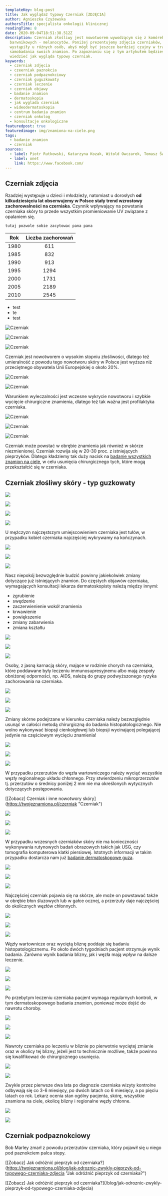 ```yaml
---
templateKey: blog-post
title: Jak wygląda2 typowy Czerniak [ZDJĘCIA]
author: Agnieszka Czyżewska
authorsTitle: specjalista onkologii klinicznej
readingTime: 8
date: 2020-09-04T18:51:38.512Z
description: Czerniak złośliwy jest nowotworem wywodzącym się z komórek
  barwnikowych - melanocytów. Poniżej prezentujemy zdjęcia czerniaków, które
  wystąpiły u różnych osób, abyś mógł być jeszcze bardziej czujny w trakcie
  samobadania swoich znamion. Po zapoznaniu się z tym artykułem będziesz
  wiedzieć jak wygląda typowy czerniak.
keywords:
  - czerniak zdjęcia
  - czeerniak paznokcia
  - czerniak podpaznokciowy
  - czerniak guguzkowaty
  - czerniak leczenie
  - czerniak objawy
  - badanie znamion
  - dermatoskopia
  - jak wyglada czerniak
  - wideodermatoskopia
  - centrum badania znamion
  - czerniak onkolog
  - konsultacje onkologiczne
featuredpost: true
featuredimage: img/znamiona-na-ciele.png
tags:
  - badanie znamion
  - czerniak
sources:
  - label: Piotr Rutkowski, Katarzyna Kozak, Witold Owczarek, Tomasz Świtaj, Bożena Cybulska-Stopa, Piotr J. Wysocki, Maciej Krzakowski, Arkadiusz Jeziorski, Wojciech M. Wysocki Onkol Prakt Klin Edu 2020;6(2):69-73 “Minimalne rekomendacje diagnostyczno-terapeutyczne u chorych na czerniaki w sytuacji ograniczonych zasobów i restrykcji związanych z pandemią SARS-CoV-2.”
  - label: onet
    link: https://www.facebook.com/
---
```

## Czerniak zdjęcia

Rzadziej występuje u dzieci i młodzieży, natomiast u dorosłych **od kilkudziesięciu lat obserwujemy w Polsce stały trend wzrostowy zachorowalności na czerniaka**. Czynnik wpływający na powstanie czerniaka skóry to przede wszystkim promieniowanie UV związane z opalaniem się.

`tutaj pozwole sobie zacytowac pana pana`


<More link="/czerniak" text="Jak wyglada  czerniak" cta="Sprawdź" />



|     Rok     | Liczba zachorowań  |
|:-----------:|:------------------:|
|      1980   |       611          | 
|      1985   |       832          | 
|      1990   |       913          | 
|      1995   |       1294         | 
|      2000   |       1731         | 
|      2005   |       2189         | 
|      2010   |       2545         | 

* test
* te
* test

![Czerniak](img/czerniak43.jpg)

![Czerniak](https://twojeznamiona.pl/img/czerniak/czerniak2.jpg)

![Czerniak](https://twojeznamiona.pl/img/czerniak/czerniak3.jpg)

Czerniak jest nowotworem o wysokim stopniu złośliwości, dlatego też umieralność z powodu tego nowotworu skóry w Polsce jest wyższa niż przeciętnego obywatela Unii Europejskiej o około 20%.

![Czerniak](https://twojeznamiona.pl/img/czerniak/czerniak4.jpg)

![Czerniak](https://twojeznamiona.pl/img/czerniak/czerniak6.jpg)

Warunkiem wyleczalności jest wczesne wykrycie nowotworu i szybkie wycięcie chirurgiczne znamienia, dlatego też tak ważna jest profilaktyka czerniaka.

![Czerniak](https://twojeznamiona.pl/img/czerniak/czerniak7.jpeg)

![Czerniak](https://twojeznamiona.pl/img/czerniak/czerniak9.png)

![Czerniak](https://twojeznamiona.pl/img/czerniak/czerniak11.jpeg)

Czerniak może powstać w obrębie znamienia jak również w skórze niezmienionej. Czerniak rozwija się w 20-30 proc. z istniejących pieprzyków. Dlatego kładziemy tak duży nacisk na [badanie wszystkich znamion na ciele](https://twojeznamiona.pl/badanie-znamion "Badanie Znamion"), w celu usunięcia chirurgicznego tych, które mogą przekształcić się w czerniaka.

## Czerniak złośliwy skóry - typ guzkowaty

![](https://twojeznamiona.pl/img/czerniak/czerniak10.png)

![](https://twojeznamiona.pl/img/czerniak/czerniak29.jpg)

![](https://twojeznamiona.pl/img/czerniak/czerniak45.jpg)

![](https://twojeznamiona.pl/img/czerniak/czerniak43.jpg)

U mężczyzn najczęstszym umiejscowieniem czerniaka jest tułów, w przypadku kobiet czerniaka najczęściej wykrywamy na kończynach.

![](https://twojeznamiona.pl/img/czerniak/czerniak14.jpeg)

![](https://twojeznamiona.pl/img/czerniak/czerniak15.png)

![](https://twojeznamiona.pl/img/czerniak/czerniak16.jpeg)

Nasz niepokój bezwzględnie budzić powinny jakiekolwiek zmiany dotyczące już istniejących znamion. Do częstych objawów czerniaka, wymagających konsultacji lekarza dermatoskopisty należą między innymi:

* zgrubienie
* swędzenie
* zaczerwienienie wokół znamienia
* krwawienie
* powiększenie
* zmiany zabarwienia
* zmiana kształtu

![](https://twojeznamiona.pl/img/czerniak/czerniak17.jpg)

![](https://twojeznamiona.pl/img/czerniak/czerniak18.jpeg)

![](https://twojeznamiona.pl/img/czerniak/czerniak19.jpg)

Osoby, z jasną karnacją skóry, mające w rodzinie chorych na czerniaka, które poddawane były leczeniu immunosupresyjnemu albo mają zespoły obniżonej odporności, np. AIDS, należą do grupy podwyższonego ryzyka zachorowania na czerniaka.

![](https://twojeznamiona.pl/img/czerniak/czerniak20.jpg)

![](https://twojeznamiona.pl/img/czerniak/czerniak21.jpg)

![](https://twojeznamiona.pl/img/czerniak/czerniak22.jpg)

Zmiany skórne podejrzane w kierunku czerniaka należy bezwzględnie usunąć w całości metodą chirurgiczną do badania histopatologicznego. Nie wolno wykonywać biopsji cienkoigłowej lub biopsji wycinającej polegającej jedynie na częściowym wycięciu znamienia!

![](https://twojeznamiona.pl/img/czerniak/czerniak23.jpg)

![](https://twojeznamiona.pl/img/czerniak/czerniak24.jpg)

![](https://twojeznamiona.pl/img/czerniak/czerniak25.jpeg)

W przypadku przerzutów do węzła wartowniczego należy wyciąć wszystkie węzły regionalnego układu chłonnego. Przy stwierdzeniu mikroprzerzutów tj. przerzutów o średnicy poniżej 2 mm nie ma określonych wytycznych dotyczących postępowania.

\[[Zobacz] Czerniak i inne nowotwory skóry](https://twojeznamiona.pl/czerniak "Czerniak")

![](https://twojeznamiona.pl/img/czerniak/czerniak26.jpg)

![](https://twojeznamiona.pl/img/czerniak/czerniak27.jpeg)

![](https://twojeznamiona.pl/img/czerniak/czerniak28.jpg)

W przypadku wczesnych czerniaków skóry nie ma konieczności wykonywania rutynowych badań obrazowych takich jak USG, czy tomografia komputerowa klatki piersiowej. Istotnych informacji w takim przypadku dostarcza nam już [badanie dermatoskopowe guza](https://twojeznamiona.pl/dermatoskopia "Dermatoskopia").

![](https://twojeznamiona.pl/img/czerniak/czerniak30.jpg)

![](https://twojeznamiona.pl/img/czerniak/czerniak31.jpeg)

![](https://twojeznamiona.pl/img/czerniak/czerniak12.jpg)

Najczęściej czerniak pojawia się na skórze, ale może on powstawać także w obrębie błon śluzowych lub w gałce ocznej, a przerzuty daje najczęściej do okolicznych węzłów chłonnych.

![](https://twojeznamiona.pl/img/czerniak/czerniak32.jpeg)

![](https://twojeznamiona.pl/img/czerniak/czerniak33.jpg)

![](https://twojeznamiona.pl/img/czerniak/czerniak34.jpg)

Węzły wartownicze oraz wyciętą bliznę poddaje się badaniu histopatologicznemu. Po około dwóch tygodniach pacjent otrzymuje wynik badania. Zarówno wynik badania blizny, jak i węzła mają wpływ na dalsze leczenie.

![](https://twojeznamiona.pl/img/czerniak/czerniak35.jpg)

![](https://twojeznamiona.pl/img/czerniak/czerniak36.jpeg)

![](https://twojeznamiona.pl/img/czerniak/czerniak37.jpg)

Po przebytym leczeniu czerniaka pacjent wymaga regularnych kontroli, w tym dermatoskopowego badania znamion, ponieważ może dojść do nawrotu choroby.

![](https://twojeznamiona.pl/img/czerniak/czerniak38.jpeg)

![](https://twojeznamiona.pl/img/czerniak/czerniak39.jpg)

![](https://twojeznamiona.pl/img/czerniak/czerniak40.jpg)

Nawroty czerniaka po leczeniu w bliznie po pierwotnie wyciętej zmianie oraz w okolicy tej blizny, jeżeli jest to technicznie możliwe, także powinno się kwalifikować do chirurgicznego usunięcia.

![](https://twojeznamiona.pl/img/czerniak/czerniak46.jpg)

![](https://twojeznamiona.pl/img/czerniak/czerniak42.jpg)

Zwykle przez pierwsze dwa lata po diagnozie czerniaka wizyty kontrolne odbywają się co 3-6 miesięcy, po dwóch latach co 6 miesięcy, a po pięciu latach co rok. Lekarz ocenia stan ogólny pacjenta, skórę, wszystkie znamiona na ciele, okolicę blizny i regionalne węzły chłonne.

![](https://twojeznamiona.pl/img/czerniak/czerniak44.jpg)

![](https://twojeznamiona.pl/img/czerniak/czerniak13.jpeg)

## Czerniak podpaznokciowy

Bob Marley zmarł z powodu przerzutów czerniaka, który pojawił się u niego pod paznokciem palca stopy.

\[[Zobacz] Jak odróżnić pieprzyk od czerniaka?](https://twojeznamiona.pl/blog/jak-odroznic-zwykly-pieprzyk-od-typowego-czerniaka-zdjecia "Jak odróżnić pieprzyk od czerniaka?")

\[[Zobacz] Jak odróżnić pieprzyk od czerniaka?](/blog/jak-odroznic-zwykly-pieprzyk-od-typowego-czerniaka-zdjecia)